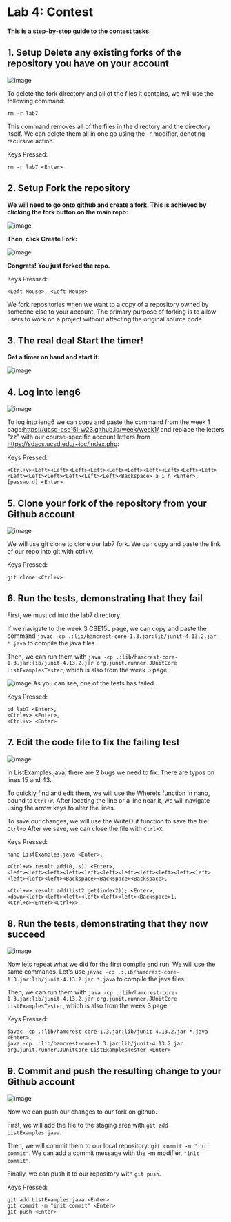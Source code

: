 # Lab 4: Contest

**This is a step-by-step guide to the contest tasks.**


## 1. Setup Delete any existing forks of the repository you have on your account

![image](https://user-images.githubusercontent.com/110416337/221089733-046af582-228d-4e78-96c7-966a918ac2a2.png)


To delete the fork directory and all of the files it contains, we will use the following command:
```
rm -r lab7
```
This command removes all of the files in the directory and the directory itself. We can delete them all in one go using the -r modifier, denoting recursive action.

Keys Pressed:
```
rm -r lab7 <Enter>
```


## 2. Setup Fork the repository

**We will need to go onto github and create a fork. This is achieved by clicking the fork button on the main repo:**

![image](https://user-images.githubusercontent.com/110416337/221087668-cc25ab35-2bac-4e1f-911e-3d5724957183.png)

**Then, click Create Fork:**

 ![image](https://user-images.githubusercontent.com/110416337/221087877-c706c4ef-8a70-4d59-b26e-a29192bf17b8.png)
 
**Congrats! You just forked the repo.**

Keys Pressed:
```
<Left Mouse>, <Left Mouse>
```

We fork repositories when we want to a copy of a repository owned by someone else to your account. The primary purpose of forking is to allow users to work on a project without affecting the original source code.
 
## 3. The real deal Start the timer!

**Get a timer on hand and start it:**

![image](https://user-images.githubusercontent.com/110416337/221088184-18eedd6d-ae3c-4e43-a77f-1182a89acf3a.png)


## 4. Log into ieng6

![image](https://user-images.githubusercontent.com/110416337/221088551-c3089596-142f-4790-a249-07875e8f7094.png)

To log into ieng6 we can copy and paste the command from the week 1 page:https://ucsd-cse15l-w23.github.io/week/week1/ 
and replace the letters "zz" with our course-specific account letters from https://sdacs.ucsd.edu/~icc/index.php:

Keys Pressed:
```
<Ctrl+v><Left><Left><Left><Left><Left><Left><Left><Left><Left><Left><Left><Left><Left><Left><Left><Left><Backspace> a i h <Enter>,
[password] <Enter>
```

## 5. Clone your fork of the repository from your Github account

![image](https://user-images.githubusercontent.com/110416337/221380099-e57ad8dc-b390-445e-8ec1-68584a65980a.png)

We will use git clone to clone our lab7 fork. We can copy and paste the link of our repo into git with ctrl+v.

Keys Pressed:
```
git clone <Ctrl+v>
```
## 6. Run the tests, demonstrating that they fail

First, we must cd into the lab7 directory.

If we navigate to the week 3 CSE15L page, we can copy and paste the command ``javac -cp .:lib/hamcrest-core-1.3.jar:lib/junit-4.13.2.jar *.java`` to compile the java files.

Then, we can run them with  ``java -cp .:lib/hamcrest-core-1.3.jar:lib/junit-4.13.2.jar org.junit.runner.JUnitCore ListExamplesTester``, which is also from the week 3 page.

![image](https://user-images.githubusercontent.com/110416337/221385102-3b699bcf-2e04-4e89-b779-750ef8e3913f.png)
As you can see, one of the tests has failed.


Keys Pressed:
```
cd lab7 <Enter>,
<Ctrl+v> <Enter>,
<Ctrl+v> <Enter>
```
## 7. Edit the code file to fix the failing test

![image](https://user-images.githubusercontent.com/110416337/221385205-12e614c3-05ed-4c0a-9d7e-a20f9388e262.png)

In ListExamples.java, there are 2 bugs we need to fix. There are typos on lines 15 and 43. 

To quickly find and edit them, we will use the WhereIs function in nano, bound to ``Ctrl+W``. After locating the line or a line near it, we will navigate using the arrow keys to alter the lines.

To save our changes, we will use the WriteOut function to save the file: ``Ctrl+o`` After we save, we can close the file with ``Ctrl+X``.

Keys Pressed:
```
nano ListExamples.java <Enter>,

<Ctrl+w> result.add(0, s); <Enter>,
<left><left><left><left><left><left><left><left><left><left><left><left><left><left><Backspace><Backspace><Backspace>,

<Ctrl+w> result.add(list2.get(index2)); <Enter>,
<down><left><left><left><left><left><left><Backspace>1,
<Ctrl+o><Enter><Ctrl+x>
```
## 8. Run the tests, demonstrating that they now succeed

![image](https://user-images.githubusercontent.com/110416337/221385193-28c85908-7380-4bfb-8465-903e3a430db9.png)

Now lets repeat what we did for the first compile and run. We will use the same commands. Let's use ``javac -cp .:lib/hamcrest-core-1.3.jar:lib/junit-4.13.2.jar *.java`` to compile the java files.

Then, we can run them with  ``java -cp .:lib/hamcrest-core-1.3.jar:lib/junit-4.13.2.jar org.junit.runner.JUnitCore ListExamplesTester``, which is also from the week 3 page.

Keys Pressed:
```
javac -cp .:lib/hamcrest-core-1.3.jar:lib/junit-4.13.2.jar *.java <Enter>,
java -cp .:lib/hamcrest-core-1.3.jar:lib/junit-4.13.2.jar org.junit.runner.JUnitCore ListExamplesTester <Enter>

```
## 9. Commit and push the resulting change to your Github account

![image](https://user-images.githubusercontent.com/110416337/221385229-a3276e7f-b5f8-4a23-a2cf-0b8d9165be10.png)

Now we can push our changes to our fork on github. 

First, we will add the file to the staging area with ``git add ListExamples.java``.

Then, we will commit them to our local repository: ``git commit -m "init commit"``. We can add a commit message with the -m modifier, ``"init commit"``.

Finally, we can push it to our repository with ``git push``.

Keys Pressed:
```
git add ListExamples.java <Enter>
git commit -m "init commit" <Enter>
git push <Enter>
```
